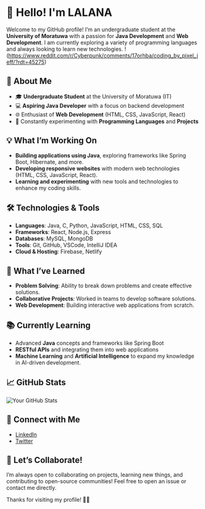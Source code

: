 # 👋 Hello! I'm LALANA

Welcome to my GitHub profile! I’m an undergraduate student at the **University of Moratuwa** with a passion for **Java Development** and **Web Development**. I am currently exploring a variety of programming languages and always looking to learn new technologies.
!(https://www.reddit.com/r/Cyberpunk/comments/17orhba/coding_by_pixel_jeff/?rdt=45275)

## 🚀 About Me

- 🎓 **Undergraduate Student** at the University of Moratuwa (IT)
- 💻 **Aspiring Java Developer** with a focus on backend development
- 🌐 Enthusiast of **Web Development** (HTML, CSS, JavaScript, React)
- 🔧 Constantly experimenting with **Programming Languages** and **Projects**

## 💡 What I’m Working On

- **Building applications using Java**, exploring frameworks like Spring Boot, Hibernate, and more.
- **Developing responsive websites** with modern web technologies (HTML, CSS, JavaScript, React).
- **Learning and experimenting** with new tools and technologies to enhance my coding skills.

## 🛠 Technologies & Tools

- **Languages**: Java, C, Python, JavaScript, HTML, CSS, SQL
- **Frameworks**: React, Node.js, Express
- **Databases**: MySQL, MongoDB
- **Tools**: Git, GitHub, VSCode, IntelliJ IDEA
- **Cloud & Hosting**: Firebase, Netlify

## 🌟 What I’ve Learned

- **Problem Solving**: Ability to break down problems and create effective solutions.
- **Collaborative Projects**: Worked in teams to develop software solutions.
- **Web Development**: Building interactive web applications from scratch.

## 📚 Currently Learning

- Advanced **Java** concepts and frameworks like Spring Boot
- **RESTful APIs** and integrating them into web applications
- **Machine Learning** and **Artificial Intelligence** to expand my knowledge in AI-driven development.

## 📈 GitHub Stats

![Your GitHub Stats](https://github-readme-stats.vercel.app/api?username=LalalnaGurusinghe&show_icons=true&hide_title=true&count_private=true&hide=prs)

## 🤝 Connect with Me

- [LinkedIn]([https://www.linkedin.com/in/yourprofile](https://www.linkedin.com/in/lalana-gurusinghe-200bbb277/))
- [Twitter]([https://twitter.com/yourprofile](https://twitter.com/LGurusingh54853))


## 💬 Let’s Collaborate!

I’m always open to collaborating on projects, learning new things, and contributing to open-source communities! Feel free to open an issue or contact me directly.

Thanks for visiting my profile! 👨‍💻

